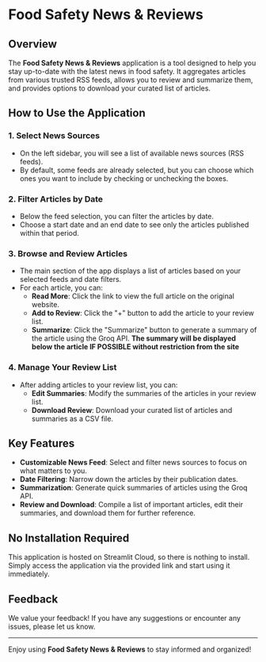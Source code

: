 # Food Safety News & Reviews

## Overview

The **Food Safety News & Reviews** application is a tool designed to help you stay up-to-date with the latest news in food safety. It aggregates articles from various trusted RSS feeds, allows you to review and summarize them, and provides options to download your curated list of articles.

## How to Use the Application

### 1. Select News Sources
- On the left sidebar, you will see a list of available news sources (RSS feeds). 
- By default, some feeds are already selected, but you can choose which ones you want to include by checking or unchecking the boxes.

### 2. Filter Articles by Date
- Below the feed selection, you can filter the articles by date.
- Choose a start date and an end date to see only the articles published within that period.

### 3. Browse and Review Articles
- The main section of the app displays a list of articles based on your selected feeds and date filters.
- For each article, you can:
  - **Read More**: Click the link to view the full article on the original website.
  - **Add to Review**: Click the "+" button to add the article to your review list.
  - **Summarize**: Click the "Summarize" button to generate a summary of the article using the Groq API. 
  **The summary will be displayed below the article IF POSSIBLE without restriction from the site** 

### 4. Manage Your Review List
- After adding articles to your review list, you can:
  - **Edit Summaries**: Modify the summaries of the articles in your review list.
  - **Download Review**: Download your curated list of articles and summaries as a CSV file.

## Key Features

- **Customizable News Feed**: Select and filter news sources to focus on what matters to you.
- **Date Filtering**: Narrow down the articles by their publication dates.
- **Summarization**: Generate quick summaries of articles using the Groq API.
- **Review and Download**: Compile a list of important articles, edit their summaries, and download them for further reference.

## No Installation Required

This application is hosted on Streamlit Cloud, so there is nothing to install. Simply access the application via the provided link and start using it immediately.

## Feedback

We value your feedback! If you have any suggestions or encounter any issues, please let us know.

---

Enjoy using **Food Safety News & Reviews** to stay informed and organized!

